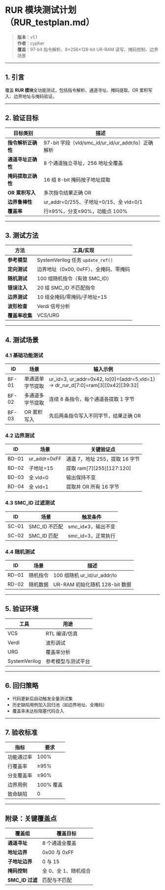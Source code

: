 # RUR 模块测试计划（RUR_testplan.md）

> **版本**：v1.1  
> **作者**：cypher  
> **覆盖**：97-bit 指令解析、8×256×128-bit UR-RAM 读写、掩码控制、边界场景

---

## 1. 引言
覆盖 **RUR 模块**全功能测试，包括指令解析、通道寻址、掩码提取、OR 累积写入、边界地址与掩码验证。

---

## 2. 验证目标
| 目标类别 | 描述 |
|----------|------|
| **指令解析正确性** | 97-bit 字段（vld/smc_id/ur_id/ur_addr/lo）正确解析 |
| **通道寻址正确性** | 8 个通道独立寻址，256 地址全覆盖 |
| **掩码提取正确性** | 16 组 8-bit 掩码按子地址提取 |
| **OR 累积写入** | 多次指令结果正确 OR |
| **边界鲁棒性** | ur_addr=0/255、子地址=0/15、全 vld=0/1 |
| **覆盖率** | 行≥95%，分支≥90%，功能点 100% |

---

## 3. 测试方法
| 方法 | 工具/实现 |
|------|-----------|
| **参考模型** | SystemVerilog 任务 `update_ref()` |
| **定向测试** | 边界地址（0x00, 0xFF）、全掩码、零掩码 |
| **随机测试** | 100 组随机指令（有效 SMC_ID） |
| **错误注入** | 20 组 SMC_ID 不匹配指令 |
| **边界测试** | 10 组全掩码/零掩码/子地址=15 |
| **波形检查** | Verdi 信号分析 |
| **覆盖率收集** | VCS/URG |

---

## 4. 测试场景

### 4.1 基础功能测试
| ID | 场景 | 输入示例 |
|----|------|----------|
| BF-01 | 单通道单字节提取 | ur_id=3, ur_addr=0x42, lo[0]={addr=5,vld=1} → dr_rur_d[7:0]=ram[3][0x42][39:32] |
| BF-02 | 多通道多字节提取 | 连续 8 条指令，每个通道各提取 1 字节 |
| BF-03 | OR 累积写入 | 先后两条指令写入不同字节，结果正确 OR |

### 4.2 边界测试
| ID | 场景 | 关键验证点 |
|----|------|-------------|
| BD-01 | ur_addr=0xFF | 通道 7，地址 255，提取 16 字节 |
| BD-02 | 子地址=15 | 提取 ram[7][255][127:120] |
| BD-03 | 全 vld=0 | 输出保持不变 |
| BD-04 | 全 vld=1 | 提取并 OR 所有 16 字节 |

### 4.3 SMC_ID 过滤测试
| ID | 场景 | 触发条件 |
|----|------|----------|
| SC-01 | SMC_ID 不匹配 | smc_id≠3，输出不变 |
| SC-02 | SMC_ID 匹配 | smc_id=3，正常执行 |

### 4.4 随机测试
| ID | 场景 | 描述 |
|----|------|------|
| RD-01 | 随机指令 | 100 组随机 ur_id/ur_addr/lo |
| RD-02 | 随机数据 | UR-RAM 初始化随机 128-bit 数据 |

---

## 5. 验证环境
| 工具 | 用途 |
|------|------|
| VCS | RTL 编译/仿真 |
| Verdi | 波形调试 |
| URG | 覆盖率分析 |
| SystemVerilog | 参考模型与测试平台 |

---

## 6. 回归策略
- 代码更新后自动触发全量测试集
- 历史缺陷用例加入回归池（如边界地址、全掩码）
- 覆盖率未达标阻塞代码合入

---

## 7. 验收标准
| 指标 | 要求 |
|------|------|
| 功能通过率 | 100% |
| 行覆盖率 | ≥95% |
| 分支覆盖率 | ≥90% |
| 边界用例 | 100% 覆盖 |
| 致命缺陷 | 0 |

---

## 附录：关键覆盖点
| 覆盖组 | 覆盖目标 |
|--------|----------|
| **通道寻址** | 8 个通道全覆盖 |
| **地址边界** | 0x00 与 0xFF |
| **子地址边界** | 0 与 15 |
| **掩码控制** | 全 0、全 1、随机组合 |
| **SMC_ID 过滤** | 匹配与不匹配 |
